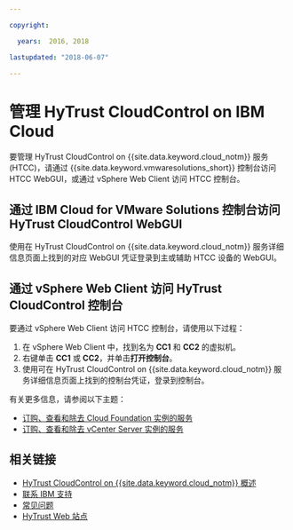 ```yaml
---

copyright:

  years:  2016, 2018

lastupdated: "2018-06-07"

---
```


# 管理 HyTrust CloudControl on IBM Cloud

要管理 HyTrust CloudControl on {{site.data.keyword.cloud_notm}} 服务 (HTCC)，请通过 {{site.data.keyword.vmwaresolutions_short}} 控制台访问 HTCC WebGUI，或通过 vSphere Web Client 访问 HTCC 控制台。

## 通过 IBM Cloud for VMware Solutions 控制台访问 HyTrust CloudControl WebGUI

使用在 HyTrust CloudControl on {{site.data.keyword.cloud_notm}} 服务详细信息页面上找到的对应 WebGUI 凭证登录到主或辅助 HTCC 设备的 WebGUI。

## 通过 vSphere Web Client 访问 HyTrust CloudControl 控制台

要通过 vSphere Web Client 访问 HTCC 控制台，请使用以下过程：
1. 在 vSphere Web Client 中，找到名为 **CC1** 和 **CC2** 的虚拟机。
2. 右键单击 **CC1** 或 **CC2**，并单击**打开控制台**。
3. 使用可在 HyTrust CloudControl on {{site.data.keyword.cloud_notm}} 服务详细信息页面上找到的控制台凭证，登录到控制台。

有关更多信息，请参阅以下主题：
* [订购、查看和除去 Cloud Foundation 实例的服务](../sddc/sd_addingremovingservices.html)
* [订购、查看和除去 vCenter Server 实例的服务](../vcenter/vc_addingremovingservices.html)

## 相关链接

* [HyTrust CloudControl on {{site.data.keyword.cloud_notm}} 概述](htcc_considerations.html)
* [联系 IBM 支持](../vmonic/trbl_support.html)
* [常见问题](../vmonic/faq.html)
* [HyTrust Web 站点](https://www.hytrust.com/)
